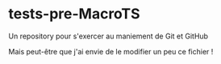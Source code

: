 # tests-pre-MacroTS

Un repository pour s'exercer au maniement de Git et GitHub


Mais peut-être que j'ai envie de le modifier un peu ce fichier !
